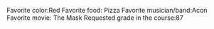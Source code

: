 Favorite color:Red 
Favorite food: Pizza
Favorite musician/band:Acon 
Favorite movie: The Mask
Requested grade in the course:87 

